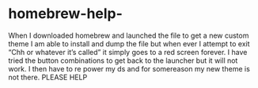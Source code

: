 # homebrew-help-
When I downloaded homebrew and launched the file to get a new custom theme I am able to install and dump the file but when ever I attempt to exit “Chh or whatever it’s called” it simply goes to a red screen forever. I have tried the button combinations to get back to the launcher but it will not work. I then have to re power my ds and for somereason my new theme is not there. PLEASE HELP
